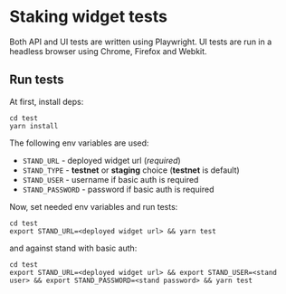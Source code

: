 # Staking widget tests

Both API and UI tests are written using Playwright.
UI tests are run in a headless browser using Chrome, Firefox and Webkit.

## Run tests

At first, install deps:
```
cd test
yarn install
```

The following env variables are used:

- `STAND_URL` - deployed widget url (_required_)
- `STAND_TYPE` - **testnet** or **staging** choice (**testnet** is default)
- `STAND_USER` - username if basic auth is required
- `STAND_PASSWORD` - password if basic auth is required

Now, set needed env variables and run tests:
```
cd test
export STAND_URL=<deployed widget url> && yarn test
```

and against stand with basic auth:

```
cd test
export STAND_URL=<deployed widget url> && export STAND_USER=<stand user> && export STAND_PASSWORD=<stand password> && yarn test
```
